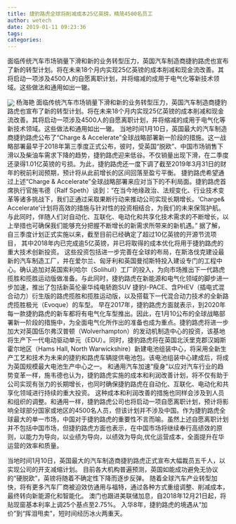 ```yaml
---
title: 捷豹路虎全球将削减成本25亿英镑，精简4500名员工
author: wetech
date: 2019-01-11 09:23:36
tags: 
categories: 
---
```

面临传统汽车市场销量下滑和新的业务转型压力，英国汽车制造商捷豹路虎也宣布了新的转型计划。将在未来18个月内实现25亿英镑的成本削减和现金流改善。其将启动一项涉及4500人的自愿离职计划，并将缩减的成用于电气化等新技术领域。这些做法和通用如出一辙。
<!-- more -->
<img align="center" border="0" src="https://imgcdn.yicai.com/uppics/images/2019/01/af8dcad371d8bc2fde4004aea948d10a.jpg" />
杨海艳
面临传统汽车市场销量下滑和新的业务转型压力，英国汽车制造商捷豹路虎也宣布了新的转型计划。将在未来18个月内实现25亿英镑的成本削减和现金流改善。其将启动一项涉及4500人的自愿离职计划，并将缩减的成用于电气化等新技术领域。这些做法和通用如出一辙。
当地时间1月10日，英国最大的汽车制造商捷豹路虎公布了“Charge & Accelerate”全球战略部署新一阶段的措施。这一战略部署最早于2018年第三季度正式公布，彼时，受英国“脱欧”、中国市场销售下滑以及柴油车需求下降的趋势，捷豹路虎迎来低谷。不仅销量出现下滑，在二季度还录得1.01亿英镑的亏损。为此，捷豹路虎还一度下调了截至2019年3月31日的财年的税前利润预期，预计将从此前增长的区间回落至盈亏平衡。
捷豹路虎希望通过上述“Charge & Accelerate”全球战略部署来应对当下的不利局面。捷豹路虎首席执行官施韦德（Ralf Speth）谈到：“在当今地缘政治、法规变化、行业技术变革等诸多挑战下，我们正通过采取果断行动来推动公司实现长期增长。‘Charge& Accelerate’计划将高效的措施与针对性的投资相结合，为我们的未来保驾护航。与此同时，伴随人们对自动化、互联化、电动化和共享化技术需求的不断增长，以上举措也可确保我们能够充分把握不断增长的新需求所带来的新机遇。”
据了解，自三季度计划正式实施以来，截至目前已经确定了超过10亿英镑的开源节流项目， 其中2018年内已完成逾5亿英镑，并已将取得的成本优化将用于捷豹路虎的重大技术创新投资。
这些投资包括进一步完善在全球的布局，在斯洛伐克建设最新的汽车制造工厂，并在爱尔兰、匈牙利和英国曼彻斯特投入建设专门的工程中心。确认追加对英国索利哈尔（Solihull）工厂的投入，为向市场推出下一代路虎揽胜和揽胜运动版做准备。与此同时，捷豹路虎在新能源和电气化领域的脚步进一步加速，推出了包括新英伦豪华纯电轿跑SUV 捷豹I-PACE、含PHEV（插电式混合动力）衍生版的路虎揽胜和揽胜运动版，以及搭载下一代混合动力技术的全新路虎揽胜极光（Evoque）的车型。
早在2017年，捷豹路虎方面就表示，到2020年每一款捷豹路虎的新车都将有电气化车型推出。因此，在1月10公布的全球战略部署新一阶段的措施中，为全面电气化所作出的准备也成为重点。捷豹路虎将进一步加大对英国伍尔弗汉普顿（Wolverhampton）的发动机制造中心的投资，该基地将生产下一代电动驱动单元（EDU）。同时，捷豹路虎将在英国北沃里克郡汉姆斯霍尔地区（Hams Hall, North Warwickshire）新建电池组装中心，将采用全新生产工艺和技术为未来的捷豹和路虎车辆提供电池包。该电池组装中心建成后，将成为英国规模最大电池生产中心之一。
和通用汽车加速“瘦身”以应对汽车行业的趋势变革一样，施韦德也认为，捷豹路虎实施的成本和利润改善计划，将不仅有助于公司实现有张力的长期增长，也同时确保捷豹路虎在自动化、互联化、电动化和共享化领域进行持续的重大投资。
这种成本和利润改善的措施也同样会涉及到人员和组织的调整。和通用一样，捷豹路虎公司也将启动一项自愿离职计划，预计将影响全球部分国家或地区的4500名人员，但该计划并不涉及中国。作为捷豹路虎全球最大的单一市场，中国对于捷豹路虎的重要性不言而喻。虽然上述自愿离职计划并不包括中国市场，但捷豹路虎方面也表示，在中国市场将继续奉行高绩效的原则，以能力为导向，以业绩为导向，以绩效为导向,优化运营成本，全面提升在华运营的效率和质量。
 
 
当地时间1月10日，英国最大的汽车制造商捷豹路虎正式宣布大幅裁员五千人，以实现公司的开支减缩计划。
目前各大机构普遍预测，英国如能成功避免无协议的“硬脱欧”，英镑将随着不确定性下降而逐步反弹。
随着全球汽车产业转型加快，将有更多汽车厂商被迫效仿通用与福特，通过各种方式重组调整、削减成本，最终转向新能源化和智能化。
澳门也跟进美联储加息，自2018年12月21日起，将贴现窗基本利率上调25个基点至2.75%。
入华8年，捷豹路虎的境遇从“加价”到“挥泪甩卖”，短时间经历冰火两重天。
